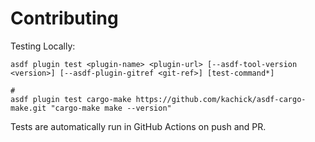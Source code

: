 # Contributing

Testing Locally:

```shell
asdf plugin test <plugin-name> <plugin-url> [--asdf-tool-version <version>] [--asdf-plugin-gitref <git-ref>] [test-command*]

#
asdf plugin test cargo-make https://github.com/kachick/asdf-cargo-make.git "cargo-make make --version"
```

Tests are automatically run in GitHub Actions on push and PR.
